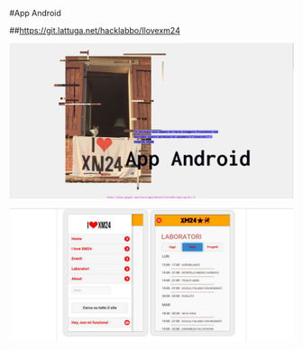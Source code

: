#App Android

##https://git.lattuga.net/hacklabbo/Ilovexm24

![i love](../media/copertina.png)

![mobile](../media/screenshot.png)

